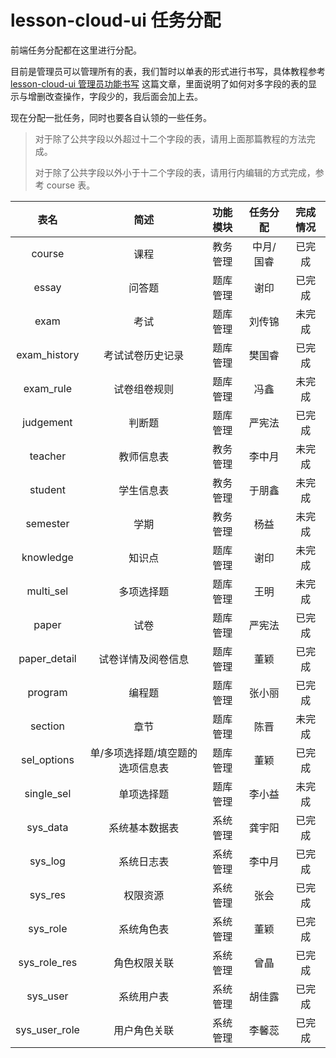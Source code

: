 # lesson-cloud-ui 任务分配

前端任务分配都在这里进行分配。

目前是管理员可以管理所有的表，我们暂时以单表的形式进行书写，具体教程参考 [lesson-cloud-ui 管理员功能书写](lesson-cloud-ui%20管理员功能书写.md) 这篇文章，里面说明了如何对多字段的表的显示与增删改查操作，字段少的，我后面会加上去。

现在分配一批任务，同时也要各自认领的一些任务。

> 对于除了公共字段以外超过十二个字段的表，请用上面那篇教程的方法完成。
>
> 对于除了公共字段以外小于十二个字段的表，请用行内编辑的方式完成，参考 course 表。

| 表名 | 简述 | 功能模块 | 任务分配 | 完成情况
|:------:|:---:|:-----:|:-----:|:-----:
| course | 课程 | 教务管理 | 中月/国睿 | 已完成
| essay | 问答题 | 题库管理 | 谢印 | 已完成
| exam | 考试 | 题库管理 | 刘传锦 | 未完成
| exam_history | 考试试卷历史记录 | 题库管理  | 樊国睿 | 已完成
| exam_rule | 试卷组卷规则 | 题库管理 | 冯鑫 | 未完成
| judgement | 判断题 | 题库管理 | 严宪法 | 已完成
| teacher  | 教师信息表 | 教务管理 | 李中月 | 未完成
| student | 学生信息表 | 教务管理 | 于朋鑫 | 未完成
| semester | 学期 | 教务管理 | 杨益 | 未完成
| knowledge | 知识点 | 题库管理 | 谢印 | 未完成
| multi_sel | 多项选择题 | 题库管理 | 王明 | 未完成
| paper | 试卷 | 题库管理 | 严宪法 | 已完成
| paper_detail | 试卷详情及阅卷信息 | 题库管理 | 董颖 | 已完成
| program | 编程题 | 题库管理 | 张小丽 | 已完成
| section | 章节 | 题库管理 | 陈晋 | 未完成
| sel_options | 单/多项选择题/填空题的选项信息表 | 题库管理 | 董颖 | 已完成
| single_sel | 单项选择题 | 题库管理 | 李小益 | 未完成
| sys_data | 系统基本数据表 | 系统管理 | 龚宇阳 | 已完成
| sys_log | 系统日志表 | 系统管理 | 李中月 | 已完成
| sys_res | 权限资源 | 系统管理 | 张会 | 已完成
| sys_role | 系统角色表 | 系统管理 | 董颖 | 已完成
| sys_role_res | 角色权限关联 | 系统管理 | 曾晶 | 已完成
| sys_user | 系统用户表 | 系统管理 | 胡佳露 | 已完成
| sys_user_role | 用户角色关联 | 系统管理 | 李馨蕊 | 已完成


